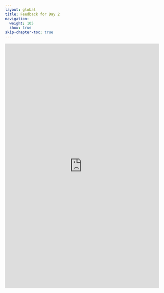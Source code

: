 ```yaml
---
layout: global
title: Feedback for Day 2
navigation:
  weight: 105
  show: true
skip-chapter-toc: true
---
```


<iframe src="https://docs.google.com/forms/d/1UZpTa_BX1lS8TxtRlIrfm4TJHkwtI7NGyZiQllQ6_H4/viewform?embedded=true" width="100%" height="800" frameborder="0" marginheight="0" marginwidth="0">Loading...</iframe>
